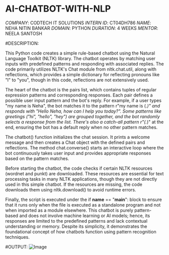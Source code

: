 # AI-CHATBOT-WITH-NLP
*COMPANY*: CODTECH IT SOLUTIONS 
*INTERN ID*: CT04DH786
*NAME*: NEHA NITIN BANKAR 
*DOMAIN*: PYTHON 
*DURATION*: 4 WEEKS 
*MENTOR*: NEELA SANTOSH 

#DESCRIPTION:

This Python code creates a simple rule-based chatbot using the Natural Language Toolkit (NLTK) library. The chatbot operates by matching user inputs with predefined patterns and responding with associated replies. The code primarily utilizes NLTK's Chat module from nltk.chat.util, along with reflections, which provides a simple dictionary for reflecting pronouns like "I" to "you", though in this code, reflections are not extensively used.

The heart of the chatbot is the pairs list, which contains tuples of regular expression patterns and corresponding responses. Each pair defines a possible user input pattern and the bot's reply. For example, if a user types "my name is Neha", the bot matches it to the pattern r"my name is (.*)" and responds with "Hello Neha, how can I help you today?". Some patterns like greetings ("hi", "hello", "hey") are grouped together, and the bot randomly selects a response from the list. There's also a catch-all pattern r"(.*)" at the end, ensuring the bot has a default reply when no other pattern matches.

The chatbot() function initializes the chat session. It prints a welcome message and then creates a Chat object with the defined pairs and reflections. The method chat.converse() starts an interactive loop where the bot continuously takes user input and provides appropriate responses based on the pattern matches.

Before starting the chatbot, the code checks if certain NLTK resources (wordnet and punkt) are downloaded. These resources are essential for text processing tasks in many NLTK applications, though they are not directly used in this simple chatbot. If the resources are missing, the code downloads them using nltk.download() to avoid runtime errors.

Finally, the script is executed under the if __name__ == "__main__": block to ensure that it runs only when the file is executed as a standalone program and not when imported as a module elsewhere. This chatbot is purely pattern-based and does not involve machine learning or AI models; hence, its responses are limited to the predefined patterns and lack contextual understanding or memory. Despite its simplicity, it demonstrates the foundational concept of how chatbots function using pattern recognition techniques.


#OUTPUT:
![Image](https://github.com/user-attachments/assets/e2b50f72-8e80-4324-9737-b2bef57e9b01)

